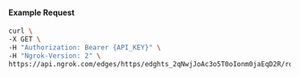 <!-- Code generated for API Clients. DO NOT EDIT. -->

#### Example Request

```bash
curl \
-X GET \
-H "Authorization: Bearer {API_KEY}" \
-H "Ngrok-Version: 2" \
https://api.ngrok.com/edges/https/edghts_2qNwjJoAc3o5T0oIonm0jaEqD2R/routes/edghtsrt_2qNwjJG6slOXT9qyO4X3gws2ynz/compression
```
